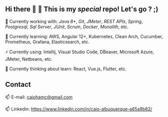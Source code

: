 ## Hi there 👋 👋 This is my _special_ repo! Let's go ? ;)

  🔭 Currently working with: _Java 8+_, _Git_, _JMeter_, _REST APIs_, _Spring_, _Postgresql_, _Sql Server_, _JUnit_, _Scrum_, _Docker_, _Monolith_, etc.
  
  🌱 Currently learning: AWS, Angular 12+, Kubernetes, Clean Arch, Cucumber, Prometheus, Grafana, Elasticsearch, etc.
  
  ⚡ Currently using: Intellij, Visual Studio Code, DBeaver, Microsoft Azure, JMeter, Netbeans, etc.
  
  🤔 Currently thinking about learn: React, Vue.js, Flutter, etc.

Contact
---

  📫 E-mail: caiohamc@gmail.com 
  
  📫 Linkedin: https://www.linkedin.com/in/caio-albuquerque-a65a9b82/
  
